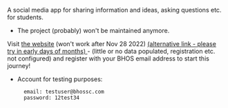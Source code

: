 A social media app for sharing information and ideas, asking questions etc. for students.

* The project (probably) won't be maintained anymore.

Visit <a href="https://bhossc.herokuapp.com/" target="_blank">the website</a> (won't work after Nov 28 2022) <a href="https://bhossc-production.up.railway.app/" target="_blank">(alternative link - please try in early days of months) </a> - (little or no data populated, registration etc. not configured) and register with your BHOS email address to start this journey!

* Account for testing purposes:
          
        email: testuser@bhossc.com     
        password: 12test34
